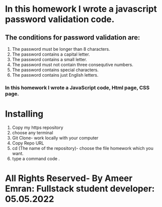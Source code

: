 # In this homework I wrote a javascript password validation code.
## The conditions for password validation are:
1. The password must be longer than 8 characters.
2. The password contains a capital letter. 
3. The password contains a small letter. 
4. The password must not contain three consequtive numbers. 
5. The password contains special characters. 
6. The password contains just English letters. 



### In this homework I wrote a JavaScript code, Html page, CSS page.

# Installing
1. Copy my https repository
2. choose any terminal
3. Git Clone- work locally with your computer
4. Copy Repo URL
5. cd (The name of the repository)- choose the file homework which you want.
6. type a command code .

# All Rights Reserved- By Ameer Emran: Fullstack student developer: 05.05.2022